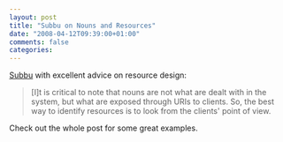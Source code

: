 ```yaml
---
layout: post
title: "Subbu on Nouns and Resources"
date: "2008-04-12T09:39:00+01:00"
comments: false
categories: 
---
```


<p><a href="http://www.subbu.org/weblogs/main/2008/04/nouns_and_resou.html">Subbu</a> with excellent advice on resource design:</p>

<blockquote>
<p>[I]t is critical to note that nouns are not what are dealt with in the system, but what are exposed through URIs to clients. So, the best way to identify resources is to look from the clients' point of view.</p>
</blockquote>

<p>Check out the whole post for some great examples.</p>



